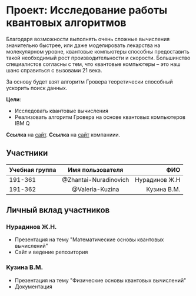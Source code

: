 # Проект: Исследование работы квантовых алгоритмов

Благодаря возможности выполнять очень сложные вычисления значительно быстрее, или даже моделировать лекарства на молекулярном уровне, квантовые компьютеры способны предоставить такой необходимый рост производительности и скорости. Большинство специалистов согласны с тем, что квантовые компьютеры – это наш шанс справиться с вызовами 21 века.

За основу будет взят алгоритм Гровера теоретически способный ускорить поиск данных.

**Цели**:
* Исследовать квантовые вычисления
* Реализовать алгоритм Гровера на основе квантовых компьютеров IBM Q

**Ссылка** на [сайт](http://research-qc.std-1309.ist.mospolytech.ru/).
**Ссылка** на [сайт](https://firstlinesoftware.ru/) компаниии.

Участники
---
|Учебная группа|    Имя пользователя   |       ФИО     |
| ------------ |:---------------------:| -------------:|
| 191-361      | @Zhantai-Nuradinovich | Нурадинов Ж.Н |
| 191-362      | @Valeria-Kuzina       | Кузина В.М.   |


Личный вклад участников
---
### Нурадинов Ж.Н.
* Презентация на тему "Математические основы квантовых вычислений"
* Сайт и ведение репозитория
### Кузина В.М.
* Презентация на тему "Физические основы квантовых вычислений"
* Документация

